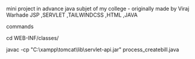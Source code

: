 mini project in advance java subjet of my college - originally made by Viraj Warhade 
JSP ,SERVLET ,TAILWINDCSS ,HTML ,JAVA

commands

cd WEB-INF/classes/

javac -cp "C:\xampp\tomcat\lib\servlet-api.jar" process_createbill.java